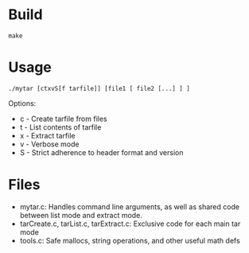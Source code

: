 # Build

`make`

# Usage

`./mytar [ctxvS[f tarfile]] [file1 [ file2 [...] ] ]`

Options:
- c - Create tarfile from files
- t - List contents of tarfile
- x - Extract tarfile
- v - Verbose mode
- S - Strict adherence to header format and version

# Files
- mytar.c: Handles command line arguments, as well as shared code between list mode and extract mode.
- tarCreate.c, tarList.c, tarExtract.c: Exclusive code for each main tar mode 
- tools.c: Safe mallocs, string operations, and other useful math defs
    
